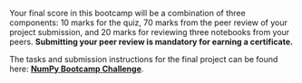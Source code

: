 Your final score in this bootcamp will be a combination of three components: 10 marks for the quiz, 70 marks from the peer review of your project submission, and 20 marks for reviewing three notebooks from your peers. **Submitting your peer review is mandatory for earning a certificate.**

The tasks and submission instructions for the final project can be found here: **[NumPy Bootcamp Challenge](https://dphi.tech/challenges/310)**.